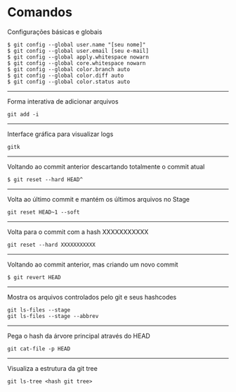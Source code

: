 Comandos
========

Configurações básicas e globais
```
$ git config --global user.name "[seu nome]"
$ git config --global user.email [seu e-mail]
$ git config --global apply.whitespace nowarn
$ git config --global core.whitespace nowarn
$ git config --global color.branch auto
$ git config --global color.diff auto
$ git config --global color.status auto
```

----------

Forma interativa de adicionar arquivos
```
git add -i
```

----------

Interface gráfica para visualizar logs
```
gitk
```

----------

Voltando ao commit anterior descartando totalmente o commit atual
```
$ git reset --hard HEAD^
```

----------

Volta ao último commit e mantém os últimos arquivos no Stage
```
git reset HEAD~1 --soft
```

----------

Volta para o commit com a hash XXXXXXXXXXX
```
git reset --hard XXXXXXXXXXX
```

----------

Voltando ao commit anterior, mas criando um novo commit
```
$ git revert HEAD
```

----------

Mostra os arquivos controlados pelo git e seus hashcodes
```
git ls-files --stage
git ls-files --stage --abbrev
```

----------

Pega o hash da árvore principal através do HEAD
```
git cat-file -p HEAD
```

----------

Visualiza a estrutura da git tree
```
git ls-tree <hash git tree>
```